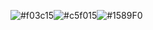 ![#f03c15](https://via.placeholder.com/15/f03c15/f03c15.png)![#c5f015](https://via.placeholder.com/15/c5f015/c5f015.png)![#1589F0](https://via.placeholder.com/15/1589F0/1589F0.png)

<!--START_SECTION:waka-->
<!--END_SECTION:waka-->
